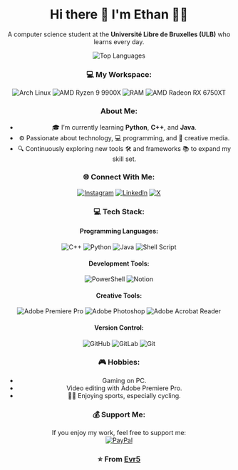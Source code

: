 <div align="center">

# Hi there 👋 I'm Ethan 👨‍💻

A computer science student at the **Université Libre de Bruxelles (ULB)** who learns every day.

![Top Languages](https://github-readme-stats.vercel.app/api/top-langs/?username=Evr5&theme=dark&hide_border=false&include_all_commits=true&count_private=true&layout=compact)

### 💻 My Workspace:
![Arch Linux](https://img.shields.io/badge/OS-Arch%20Linux-%23000000?style=flat&logo=arch-linux&logoColor=blue) 
![AMD Ryzen 9 9900X](https://img.shields.io/badge/CPU-AMD%20Ryzen%209%209900X-%23ED1C24?style=flat&logo=amd&logoColor=white)
![RAM](https://img.shields.io/badge/RAM-64GB%20DDR5%206000MHz%20CL30-%230071C5?style=flat&logo=corsair&logoColor=white)
![AMD Radeon RX 6750XT](https://img.shields.io/badge/GPU-AMD%20Radeon%20RX%206750XT-%23FF0000?style=flat&logo=amd&logoColor=white)

### About Me:
- 🎓 I’m currently learning **Python**, **C++**, and **Java**.
- ⚙️ Passionate about technology, 💻 programming, and 🎨 creative media.
- 🔍 Continuously exploring new tools 🛠️ and frameworks 📚 to expand my skill set.

### 🌐 Connect With Me:
[![Instagram](https://img.shields.io/badge/Instagram-%23E4405F.svg?logo=Instagram&logoColor=white)](https://instagram.com/ethan_vr_2005) 
[![LinkedIn](https://img.shields.io/badge/LinkedIn-%230077B5.svg?logo=linkedin&logoColor=white)](https://www.linkedin.com/in/ethan-van-ruyskensvelde-284987277/) 
[![X](https://img.shields.io/badge/X-black.svg?logo=X&logoColor=white)](https://x.com/Ethan_EVR5)

### 💻 Tech Stack:

#### Programming Languages:
![C++](https://img.shields.io/badge/c++-%2300599C.svg?style=flat&logo=c%2B%2B&logoColor=white) 
![Python](https://img.shields.io/badge/python-3670A0?style=flat&logo=python&logoColor=ffdd54) 
![Java](https://img.shields.io/badge/java-%23ED8B00.svg?style=flat&logo=openjdk&logoColor=white) 
![Shell Script](https://img.shields.io/badge/shell_script-%23121011.svg?style=flat&logo=gnu-bash&logoColor=white)

#### Development Tools:
![PowerShell](https://img.shields.io/badge/PowerShell-%235391FE.svg?style=flat&logo=powershell&logoColor=white) 
![Notion](https://img.shields.io/badge/Notion-%23000000.svg?style=flat&logo=notion&logoColor=white)

#### Creative Tools:
![Adobe Premiere Pro](https://img.shields.io/badge/Adobe%20Premiere%20Pro-9999FF.svg?style=flat&logo=Adobe%20Premiere%20Pro&logoColor=white) 
![Adobe Photoshop](https://img.shields.io/badge/adobe%20photoshop-%2331A8FF.svg?style=flat&logo=adobe%20photoshop&logoColor=white) 
![Adobe Acrobat Reader](https://img.shields.io/badge/Adobe%20Acrobat%20Reader-EC1C24.svg?style=flat&logo=Adobe%20Acrobat%20Reader&logoColor=white)

#### Version Control:
![GitHub](https://img.shields.io/badge/github-%23121011.svg?style=flat&logo=github&logoColor=white) 
![GitLab](https://img.shields.io/badge/GitLab-%23181717.svg?logo=gitlab&logoColor=white) 
![Git](https://img.shields.io/badge/git-%23F05033.svg?style=flat&logo=git&logoColor=white)

### 🎮 Hobbies:
- Gaming on PC.
- Video editing with Adobe Premiere Pro.
- 🚴‍♂️ Enjoying sports, especially cycling.

### 💰 Support Me:
If you enjoy my work, feel free to support me:  
[![PayPal](https://img.shields.io/badge/PayPal-00457C?style=for-the-badge&logo=paypal&logoColor=white)](https://paypal.me/ethanvanruys?country.x=BE&locale.x=fr_FR)

### ⭐️ From [Evr5](https://github.com/Evr5)

</div>
